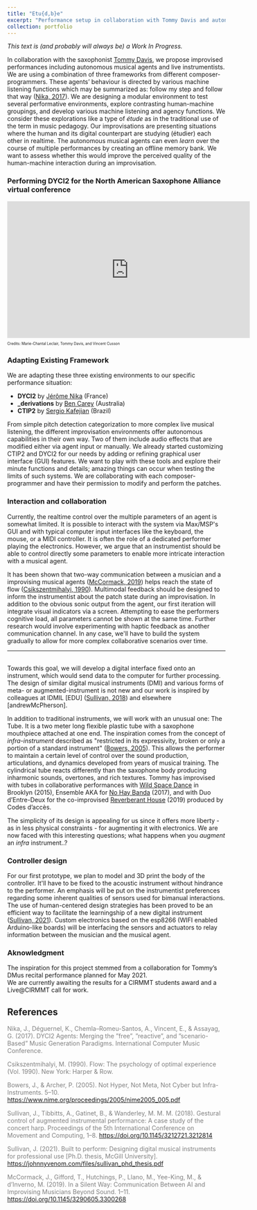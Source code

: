 ```yaml
---
title: "Etu{d,b}e"
excerpt: "Performance setup in collaboration with Tommy Davis and autonomous musical agents. <br/><img src='/images/tube.jpeg'>"
collection: portfolio
---
```

*This text is (and probably will always be) a Work In Progress.*

In collaboration with the saxophonist [Tommy Davis](http://www.tommysaxophone.com/), we propose improvised performances including autonomous musical agents and live instrumentists. We are using a combination of three frameworks from different composer-programmers. These agents’ behaviour is directed by various machine listening functions which may be summarized as: follow my step and follow that way (<a href="#nika2017">Nika, 2017</a>). We are designing a modular environment to test several performative environments, explore contrasting human-machine groupings, and develop various machine listening and agency functions. 
We consider these explorations like a type of *étude* as in the traditional use of the term in music pedagogy. Our improvisations are presenting situations where the human and its digital counterpart are studying (étudier) each other in realtime. The autonomous musical agents can even *learn* over the course of multiple performances by creating an offline memory bank. We want to assess whether this would improve the perceived quality of the human-machine interaction during an improvisation.
<br>

### Performing DYCI2 for the North American Saxophone Alliance virtual conference

<div class="container">
    <iframe width="560" height="315" src="https://www.youtube.com/embed/oUbeL_lAhFU" title="DYCI2 improvisation" frameborder="0" allow="autoplay; clipboard-write; encrypted-media; gyroscope; picture-in-picture" allowfullscreen></iframe>
    <div class="overlay">
        <p style="font-size:60%;">Credits: Marie-Chantal Leclair, Tommy Davis, and Vincent Cusson</p>
    </div>
</div>

### Adapting Existing Framework
We are adapting these three existing environments to our specific performance situation:
* **DYCI2** by [Jérôme Nika](https://jeromenika.com/) (France)
* **_derivations** by [Ben Carey](https://bencarey.net/) (Australia)
* **CTIP2** by [Sergio Kafejian](https://musicabrasilis.com/composers/sergio-kafejian) (Brazil)

From simple pitch detection categorization to more complex live musical listening, the different improvisation environments offer autonomous capabilities in their own way. Two of them include audio effects that are modified either via agent input or manually. We already started customizing CTIP2 and DYCI2 for our needs by adding or refining graphical user interface (GUI) features. We want to play with these tools and explore their minute functions and details; amazing things can occur when testing the limits of such systems. We are collaborating with each composer-programmer and have their permission to modify and perform the patches. 

### Interaction and collaboration
Currently, the realtime control over the multiple parameters of an agent is somewhat limited. 
It is possible to interact with the system via Max/MSP's GUI and with typical computer input interfaces like the keyboard, the mouse, or a MIDI controller. It is often the role of a dedicated performer playing the electronics. However, we argue that an instrumentist should be able to control directly some parameters to enable more intricate interaction with a musical agent.

It has been shown that two-way communication between a musician and a improvising musical agents (<a href="#corma2019">McCormack, 2019</a>) helps reach the state of flow (<a href="#csiks2000">Csikszentmihalyi, 1990</a>). Multimodal feedback should be designed to inform the instrumentist about the patch state during an improvisation. In addition to the obvious sonic output from the agent, our first iteration will integrate visual indicators via a screen. Attempting to ease the performers cognitive load<!-- [magnusson] -->, all parameters cannot be shown at the same time. Further research would involve experimenting with haptic feedback<!-- [hapticKeys] --> as another communication channel. In any case, we'll have to build the system gradually to allow for more complex collaborative scenarios over time. 


---
<br>
Towards this goal, we will develop a digital interface fixed onto an instrument, which would send data to the computer for further processing. The design of similar digital musical instruments (DMI) and various forms of meta- or augmented-instrument is not new and our work is inspired by colleagues at IDMIL [EDU] (<a href="#sulli2018">Sullivan, 2018</a>) and elsewhere [andrewMcPherson].

In addition to traditional instruments, we will work with an unusual one: The Tube. It is a two meter long flexible plastic tube with a saxophone mouthpiece attached at one end. The inspiration comes from the concept of *infra-instrument* described as "restricted in its expressivity, broken or only a portion of a standard instrument" (<a href="#bow2005">Bowers, 2005</a>). This allows the performer to maintain a certain level of control over the sound production, articulations, and dynamics developed from years of musical training. The cylindrical tube reacts differently than the saxophone body producing inharmonic sounds, overtones, and rich textures. 
Tommy has improvised with tubes in collaborative performances with [Wild Space Dance](https://www.youtube.com/watch?v=G0XABGUDFfA) in Brooklyn (2015), Ensemble AKA for [No Hay Banda](https://www.youtube.com/watch?v=9rotwgh_ZTE) (2017), and with Duo d’Entre-Deux for the co-improvised [Reverberant House](https://www.youtube.com/watch?v=Ho4u9VrFzlE) (2019) produced by Codes d’accès.

The simplicity of its design is appealing for us since it offers more liberty - as in less physical constraints<!-- [magnusson] --> - for augmenting it with electronics. We are now faced with this interesting questions; what happens when you *augment* an *infra* instrument..?

### Controller design
For our first prototype, we plan to model and 3D print the body of the controller. It'll have to be fixed to the acoustic instrument without hindrance to the performer. An emphasis will be put on the instrumentist preferences regarding some inherent qualities of sensors used for bimanual interactions. The use of human-centered design strategies has been proved to be an efficient way to facilitate the learningship of a new digital instrument (<a href="#sulli2021">Sullivan, 2021</a>). 
Custom electronics based on the esp8266 (WIFI enabled Arduino-like boards) will be interfacing the sensors and actuators to relay information between the musician and the musical agent. <!-- [image3Dmodel] -->


### Aknowledgment
The inspiration for this project stemmed from a collaboration for Tommy’s DMus recital performance planned for May 2021.<br>
We are currently awaiting the results for a CIRMMT students award and a Live@CIRMMT call for work.


## References

<a style="color:grey; text-align: left" name="nika2017">Nika, J., Déguernel, K., Chemla–Romeu-Santos, A., Vincent, E., & Assayag, G. (2017). DYCI2 Agents: Merging the ”free”, ”reactive”, and ”scenario-Based” Music Generation Paradigms. International Computer Music Conference.</a>

<a style="color:grey; text-align: left" name="csiks1990"> Csikszentmihalyi, M. (1990). Flow: The psychology of optimal experience (Vol. 1990). New York: Harper & Row.</a>

<a style="color:grey; text-align: left" name="bow2005">Bowers, J., & Archer, P. (2005). Not Hyper, Not Meta, Not Cyber but Infra-Instruments. 5–10. https://www.nime.org/proceedings/2005/nime2005_005.pdf</a>

<a style="color:grey; text-align: left" name="sulli2018">Sullivan, J., Tibbitts, A., Gatinet, B., & Wanderley, M. M. M. (2018). Gestural control of augmented instrumental performance: A case study of the concert harp. Proceedings of the 5th International Conference on Movement and Computing, 1–8. https://doi.org/10.1145/3212721.3212814</a>

<a style="color:grey; text-align: left" name="sulli2021">Sullivan, J. (2021). Built to perform: Designing digital musical instruments for professional use [Ph.D. thesis, McGill University]. https://johnnyvenom.com/files/sullivan_phd_thesis.pdf</a>

<a style="color:grey; text-align: left" name="corma2019">McCormack, J., Gifford, T., Hutchings, P., Llano, M., Yee-King, M., & dʼInverno, M. (2019). In a Silent Way: Communication Between AI and Improvising Musicians Beyond Sound. 1–11. https://doi.org/10.1145/3290605.3300268</a>
